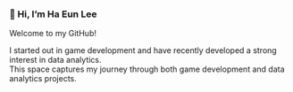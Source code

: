### 👋 Hi, I’m Ha Eun Lee

Welcome to my GitHub!

I started out in game development and have recently developed a strong interest in data analytics.  
This space captures my journey through both game development and data analytics projects.

